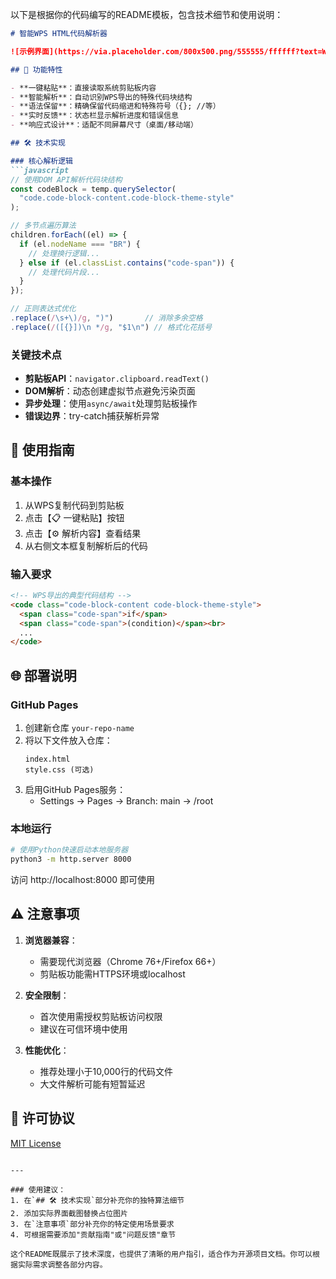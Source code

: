 以下是根据你的代码编写的README模板，包含技术细节和使用说明：

```markdown
# 智能WPS HTML代码解析器

![示例界面](https://via.placeholder.com/800x500.png/555555/ffffff?text=WPS+Code+Parser) <!-- 建议替换实际截图 -->

## 🚀 功能特性

- **一键粘贴**：直接读取系统剪贴板内容
- **智能解析**：自动识别WPS导出的特殊代码块结构
- **语法保留**：精确保留代码缩进和特殊符号（{}; //等）
- **实时反馈**：状态栏显示解析进度和错误信息
- **响应式设计**：适配不同屏幕尺寸（桌面/移动端）

## 🛠️ 技术实现

### 核心解析逻辑
```javascript
// 使用DOM API解析代码块结构
const codeBlock = temp.querySelector(
  "code.code-block-content.code-block-theme-style"
);

// 多节点遍历算法
children.forEach((el) => {
  if (el.nodeName === "BR") {
    // 处理换行逻辑...
  } else if (el.classList.contains("code-span")) {
    // 处理代码片段...
  }
});

// 正则表达式优化
.replace(/\s+\)/g, ")")       // 消除多余空格
.replace(/([{}])\n */g, "$1\n") // 格式化花括号
```

### 关键技术点
- **剪贴板API**：`navigator.clipboard.readText()`
- **DOM解析**：动态创建虚拟节点避免污染页面
- **异步处理**：使用`async/await`处理剪贴板操作
- **错误边界**：try-catch捕获解析异常

## 📖 使用指南

### 基本操作
1. 从WPS复制代码到剪贴板
2. 点击【📋 一键粘贴】按钮
3. 点击【⚙️ 解析内容】查看结果
4. 从右侧文本框复制解析后的代码

### 输入要求
```html
<!-- WPS导出的典型代码结构 -->
<code class="code-block-content code-block-theme-style">
  <span class="code-span">if</span>
  <span class="code-span">(condition)</span><br>
  ...
</code>
```

## 🌐 部署说明

### GitHub Pages
1. 创建新仓库 `your-repo-name`
2. 将以下文件放入仓库：
   ```
   index.html
   style.css (可选)
   ```
3. 启用GitHub Pages服务：
   - Settings → Pages → Branch: main → /root

### 本地运行
```bash
# 使用Python快速启动本地服务器
python3 -m http.server 8000
```
访问 http://localhost:8000 即可使用

## ⚠️ 注意事项

1. **浏览器兼容**：
   - 需要现代浏览器（Chrome 76+/Firefox 66+）
   - 剪贴板功能需HTTPS环境或localhost

2. **安全限制**：
   - 首次使用需授权剪贴板访问权限
   - 建议在可信环境中使用

3. **性能优化**：
   - 推荐处理小于10,000行的代码文件
   - 大文件解析可能有短暂延迟

## 📄 许可协议
[MIT License](LICENSE)
```

---

### 使用建议：
1. 在`## 🛠️ 技术实现`部分补充你的独特算法细节
2. 添加实际界面截图替换占位图片
3. 在`注意事项`部分补充你的特定使用场景要求
4. 可根据需要添加"贡献指南"或"问题反馈"章节

这个README既展示了技术深度，也提供了清晰的用户指引，适合作为开源项目文档。你可以根据实际需求调整各部分内容。
